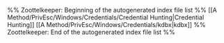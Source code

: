 %% Zoottelkeeper: Beginning of the autogenerated index file list  %%
 [[A Method/PrivEsc/Windows/Credentials/Credential Hunting|Credential Hunting]]
 [[A Method/PrivEsc/Windows/Credentials/kdbx|kdbx]]
%% Zoottelkeeper: End of the autogenerated index file list  %%
